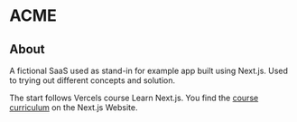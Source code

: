 # ACME

## About

A fictional SaaS used as stand-in for example app built using Next.js. Used to trying out different concepts and solution.

The start follows Vercels course Learn Next.js. You find the [course curriculum](https://nextjs.org/learn) on the Next.js Website.

